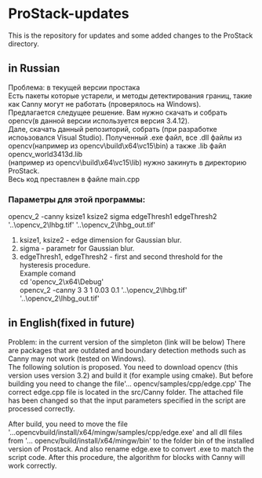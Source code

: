# ProStack-updates
This is the repository for updates and some added changes to the ProStack directory.

## in Russian
Проблема: в текущей версии простака <br>
Есть пакеты которые устарели, и методы детектирования границ, такие как Canny  могут не работать (проверялось на Windows).<br>
Предлагается следущее решение. Вам нужно скачать и собрать opencv(в данной версии используется версия 3.4.12).<br>
Дале, скачать данный репозиторий, собрать (при разработке испоьзовался Visual Studio). Полученный .exe файл, все .dll файлы из opencv(например из opencv\build\x64\vc15\bin) а также .lib файл opencv_world3413d.lib <br>
(например из opencv\build\x64\vc15\lib) нужно закинуть в директорию ProStack.<br>
Весь код преставлен в файле main.cpp<br>
### Параметры для этой программы: <br>
opencv_2 -canny ksize1 ksize2  sigma edgeThresh1 edgeThresh2 '..\opencv_2\lhbg.tif' '..\opencv_2\lhbg_out.tif'<br>
1. ksize1, ksize2 - edge dimension for Gaussian blur.
2. sigma - parametr for Gaussian blur.
3. edgeThresh1, edgeThresh2 - first and second threshold for the hysteresis procedure. <br>
Example comand<br>
cd 'opencv_2\x64\Debug'<br>
opencv_2 -canny 3 3 1 0.03 0.1 '..\opencv_2\lhbg.tif' '..\opencv_2\lhbg_out.tif'<br>


## in English(fixed in future)
Problem: in the current version of the simpleton (link will be below)
There are packages that are outdated and boundary detection methods such as Canny may not work (tested on Windows).<br>
The following solution is proposed. You need to download opencv (this version uses version 3.2) and build it (for example using cmake). But before building you need to change the file'... opencv/samples/cpp/edge.cpp' The correct edge.cpp file is located in the src/Canny folder. The attached file has been changed so that the input parameters specified in the script are processed correctly.<br>

After build, you need to move the file '...opencvbuild/install/x64/mingw/samples/cpp/edge.exe' and all dll files from '... opencv/build/install/x64/mingw/bin' to the folder bin of the installed version of Prostack. And also rename edge.exe to convert .exe to match the script code.
After this procedure, the algorithm for blocks with Canny will work correctly.